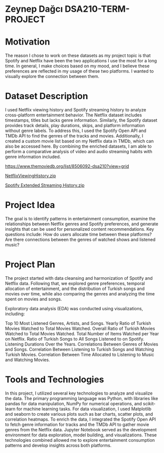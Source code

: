 # Zeynep Dağcı DSA210-TERM-PROJECT 

# Motivation

The reason I chose to work on these datasets as my project topic is that Spotify and Netflix have been the two applications I use the most for a long time. In general, I make choices based on my mood, and I believe these preferences are reflected in my usage of these two platforms. I wanted to visually explore the connection between them.

# Dataset Description

I used Netflix viewing history and Spotify streaming history to analyze cross-platform entertainment behavior. The Netflix dataset includes timestamps, titles but lacks genre information. Similarly, the Spotify dataset provides track details, play durations, skips, and platform information without genre labels. To address this, I used the Spotify Open API and TMDb API to find the genres of the tracks and movies. Additionally, I created a custom movie list based on my Netflix data in TMDb, which can also be accessed here. By combining the enriched datasets, I am able to perform a comparative analysis of video and audio streaming habits with genre information included.

https://www.themoviedb.org/list/8506092-dsa210?view=grid

[NetflixViewingHistory.zip](https://github.com/user-attachments/files/17964855/NetflixViewingHistory.zip)


[Spotify Extended Streaming History.zip](https://github.com/user-attachments/files/17964856/Spotify.Extended.Streaming.History.zip)

# Project Idea

The goal is to identify patterns in entertainment consumption, examine the relationships between Netflix genres and Spotify preferences, and generate insights that can be used for personalized content recommendations. Key questions include: How do users allocate time between these platforms? Are there connections between the genres of watched shows and listened music? 

# Project Plan

The project started with data cleansing and harmonization of Spotify and Netflix data. Following that, we explored genre preferences, temporal allocation of entertainment, and the distribution of Turkish songs and movies over time, while also comparing the genres and analyzing the time spent on movies and songs.

Exploratory data analysis (EDA) was conducted using visualizations, including:

Top 10 Most Listened Genres, Artists, and Songs.
Yearly Ratio of Turkish Movies Watched to Total Movies Watched.
Overall Ratio of Turkish Movies Watched to Total Movies Watched.
Total Number of Items Watched per Year on Netflix.
Ratio of Turkish Songs to All Songs Listened to on Spotify.
Listening Durations Over the Years.
Correlations Between Genres of Movies and Songs.
Correlation Between Listening to Turkish Songs and Watching Turkish Movies.
Correlation Between Time Allocated to Listening to Music and Watching Movies.



# Tools and Technologies

In this project, I utilized several key technologies to analyze and visualize the data. The primary programming language was Python, with libraries like pandas for data manipulation, NumPy for numerical operations, and scikit-learn for machine learning tasks. For data visualization, I used Matplotlib and seaborn to create various plots such as bar charts, scatter plots, and correlation heatmaps. To enrich the data, I integrated the Spotify Open API to fetch genre information for tracks and the TMDb API to gather movie genres from the Netflix data. Jupyter Notebook served as the development environment for data exploration, model building, and visualizations. These technologies combined allowed me to explore entertainment consumption patterns and develop insights across both platforms.




